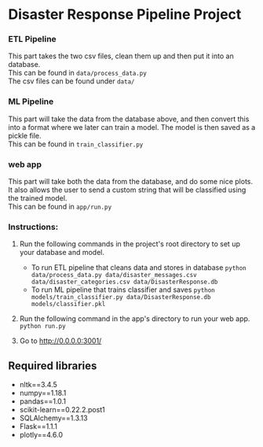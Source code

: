 # Disaster Response Pipeline Project

### ETL Pipeline 
This part takes the two csv files, clean them up and then put it into an database.\
This can be found in `data/process_data.py`\
The csv files can be found under `data/` 

### ML Pipeline
This part will take the data from the database above, and then convert this into a format where we later can train a model. The model is then saved as a pickle file.\
This can be found in `train_classifier.py`

### web app
This part will take both the data from the database, and do some nice plots. It also allows the user to send a custom string that will be classified using the trained model.\
This can be found in `app/run.py`

### Instructions:
1. Run the following commands in the project's root directory to set up your database and model.

    - To run ETL pipeline that cleans data and stores in database
        `python data/process_data.py data/disaster_messages.csv data/disaster_categories.csv data/DisasterResponse.db`
    - To run ML pipeline that trains classifier and saves
        `python models/train_classifier.py data/DisasterResponse.db models/classifier.pkl`

2. Run the following command in the app's directory to run your web app.
    `python run.py`

3. Go to http://0.0.0.0:3001/


## Required libraries
* nltk==3.4.5
* numpy==1.18.1
* pandas==1.0.1
* scikit-learn==0.22.2.post1
* SQLAlchemy==1.3.13
* Flask==1.1.1
* plotly==4.6.0
